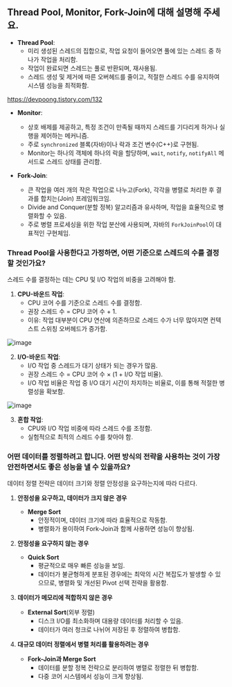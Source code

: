 ## Thread Pool, Monitor, Fork-Join에 대해 설명해 주세요.  

- **Thread Pool**:  
  - 미리 생성된 스레드의 집합으로, 작업 요청이 들어오면 풀에 있는 스레드 중 하나가 작업을 처리함.  
  - 작업이 완료되면 스레드는 풀로 반환되며, 재사용됨.  
  - 스레드 생성 및 제거에 따른 오버헤드를 줄이고, 적절한 스레드 수를 유지하여 시스템 성능을 최적화함.  

https://devpoong.tistory.com/132

- **Monitor**:  
  - 상호 배제를 제공하고, 특정 조건이 만족될 때까지 스레드를 기다리게 하거나 실행을 제어하는 메커니즘.  
  - 주로 `synchronized` 블록(자바)이나 락과 조건 변수(C++)로 구현됨.  
  - Monitor는 하나의 객체에 하나의 락을 할당하며, `wait`, `notify`, `notifyAll` 메서드로 스레드 상태를 관리함.  

- **Fork-Join**:  
  - 큰 작업을 여러 개의 작은 작업으로 나누고(Fork), 각각을 병렬로 처리한 후 결과를 합치는(Join) 프레임워크임.  
  - Divide and Conquer(분할 정복) 알고리즘과 유사하며, 작업을 효율적으로 병렬화할 수 있음.  
  - 주로 병렬 프로세싱을 위한 작업 분산에 사용되며, 자바의 `ForkJoinPool`이 대표적인 구현체임.  



### Thread Pool을 사용한다고 가정하면, 어떤 기준으로 스레드의 수를 결정할 것인가요?  

스레드 수를 결정하는 데는 CPU 및 I/O 작업의 비중을 고려해야 함.  

1. **CPU-바운드 작업**:  
   - CPU 코어 수를 기준으로 스레드 수를 결정함.  
   - 권장 스레드 수 = CPU 코어 수 + 1.  
   - 이유: 작업 대부분이 CPU 연산에 의존하므로 스레드 수가 너무 많아지면 컨텍스트 스위칭 오버헤드가 증가함.  

![image](https://github.com/user-attachments/assets/e79835d0-afde-4f1e-a2f6-5d3dec90d079)


2. **I/O-바운드 작업**:  
   - I/O 작업 중 스레드가 대기 상태가 되는 경우가 많음.  
   - 권장 스레드 수 = CPU 코어 수 × (1 + I/O 작업 비율).  
   - I/O 작업 비율은 작업 중 I/O 대기 시간이 차지하는 비율로, 이를 통해 적절한 병렬성을 확보함.  

![image](https://github.com/user-attachments/assets/628aaa74-e6c2-479d-92f0-06dea10465e3)


3. **혼합 작업**:  
   - CPU와 I/O 작업 비중에 따라 스레드 수를 조정함.  
   - 실험적으로 최적의 스레드 수를 찾아야 함.  



### 어떤 데이터를 정렬하려고 합니다. 어떤 방식의 전략을 사용하는 것이 가장 안전하면서도 좋은 성능을 낼 수 있을까요?  

데이터 정렬 전략은 데이터 크기와 정렬 안정성을 요구하는지에 따라 다르다. 

1. **안정성을 요구하고, 데이터가 크지 않은 경우** 
   - **Merge Sort**  
     - 안정적이며, 데이터 크기에 따라 효율적으로 작동함.  
     - 병렬화가 용이하여 Fork-Join과 함께 사용하면 성능이 향상됨.  

2. **안정성을 요구하지 않는 경우**
   - **Quick Sort**
     - 평균적으로 매우 빠른 성능을 보임.  
     - 데이터가 불균형하게 분포된 경우에는 최악의 시간 복잡도가 발생할 수 있으므로, 병렬화 및 개선된 Pivot 선택 전략을 활용함.  

3. **데이터가 메모리에 적합하지 않은 경우** 
   - **External Sort**(외부 정렬)
     - 디스크 I/O를 최소화하며 대용량 데이터를 처리할 수 있음.  
     - 데이터가 여러 청크로 나뉘어 저장된 후 정렬하여 병합함.  

4. **대규모 데이터 정렬에서 병렬 처리를 활용하려는 경우**
   - **Fork-Join과 Merge Sort**
     - 데이터를 분할 정복 전략으로 분리하여 병렬로 정렬한 뒤 병합함.  
     - 다중 코어 시스템에서 성능이 크게 향상됨.  
